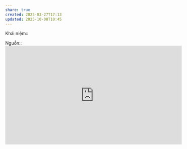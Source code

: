 ```yaml
---
share: true
created: 2025-03-27T17:13
updated: 2025-10-08T10:45
---
```

Khái niệm:: 

Nguồn:: <iframe width="560" height="315" src="https://www.youtube.com/embed/Fd-BWfYTQ3c?si=1uVTb_sPmIZxayZk" title="YouTube video player" frameborder="0" allow="accelerometer; autoplay; clipboard-write; encrypted-media; gyroscope; picture-in-picture; web-share" referrerpolicy="strict-origin-when-cross-origin" allowfullscreen></iframe>
